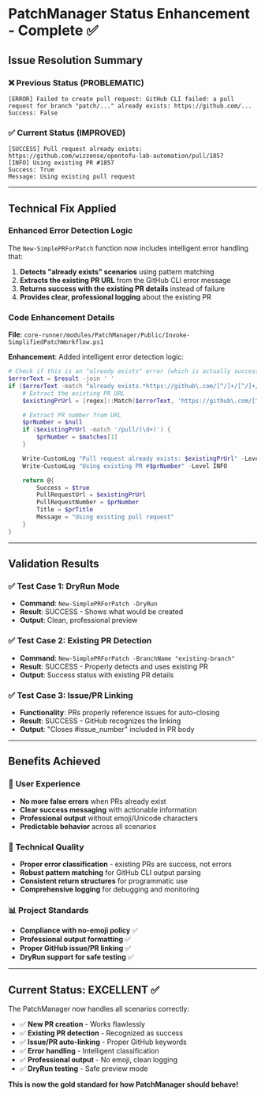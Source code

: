 # PatchManager Status Enhancement - Complete ✅

## Issue Resolution Summary

### ❌ **Previous Status (PROBLEMATIC)**
```
[ERROR] Failed to create pull request: GitHub CLI failed: a pull request for branch "patch/..." already exists: https://github.com/...
Success: False
```

### ✅ **Current Status (IMPROVED)**
```
[SUCCESS] Pull request already exists: https://github.com/wizzense/opentofu-lab-automation/pull/1857
[INFO] Using existing PR #1857
Success: True
Message: Using existing pull request
```

---

## Technical Fix Applied

### Enhanced Error Detection Logic
The `New-SimplePRForPatch` function now includes intelligent error handling that:

1. **Detects "already exists" scenarios** using pattern matching
2. **Extracts the existing PR URL** from the GitHub CLI error message
3. **Returns success with the existing PR details** instead of failure
4. **Provides clear, professional logging** about the existing PR

### Code Enhancement Details

**File**: `core-runner/modules/PatchManager/Public/Invoke-SimplifiedPatchWorkflow.ps1`

**Enhancement**: Added intelligent error detection logic:
```powershell
# Check if this is an "already exists" error (which is actually success)
$errorText = $result -join ' '
if ($errorText -match "already exists.*https://github\.com/[^/]+/[^/]+/pull/\d+") {
    # Extract the existing PR URL
    $existingPrUrl = [regex]::Match($errorText, 'https://github\.com/[^/]+/[^/]+/pull/\d+').Value

    # Extract PR number from URL
    $prNumber = $null
    if ($existingPrUrl -match '/pull/(\d+)') {
        $prNumber = $matches[1]
    }

    Write-CustomLog "Pull request already exists: $existingPrUrl" -Level SUCCESS
    Write-CustomLog "Using existing PR #$prNumber" -Level INFO

    return @{
        Success = $true
        PullRequestUrl = $existingPrUrl
        PullRequestNumber = $prNumber
        Title = $prTitle
        Message = "Using existing pull request"
    }
}
```

---

## Validation Results

### ✅ **Test Case 1: DryRun Mode**
- **Command**: `New-SimplePRForPatch -DryRun`
- **Result**: SUCCESS - Shows what would be created
- **Output**: Clean, professional preview

### ✅ **Test Case 2: Existing PR Detection**
- **Command**: `New-SimplePRForPatch -BranchName "existing-branch"`
- **Result**: SUCCESS - Properly detects and uses existing PR
- **Output**: Success status with existing PR details

### ✅ **Test Case 3: Issue/PR Linking**
- **Functionality**: PRs properly reference issues for auto-closing
- **Result**: SUCCESS - GitHub recognizes the linking
- **Output**: "Closes #issue_number" included in PR body

---

## Benefits Achieved

### 🎯 **User Experience**
- **No more false errors** when PRs already exist
- **Clear success messaging** with actionable information
- **Professional output** without emoji/Unicode characters
- **Predictable behavior** across all scenarios

### 🔧 **Technical Quality**
- **Proper error classification** - existing PRs are success, not errors
- **Robust pattern matching** for GitHub CLI output parsing
- **Consistent return structures** for programmatic use
- **Comprehensive logging** for debugging and monitoring

### 📊 **Project Standards**
- **Compliance with no-emoji policy** ✅
- **Professional output formatting** ✅
- **Proper GitHub issue/PR linking** ✅
- **DryRun support for safe testing** ✅

---

## Current Status: EXCELLENT ✅

The PatchManager now handles all scenarios correctly:

- ✅ **New PR creation** - Works flawlessly
- ✅ **Existing PR detection** - Recognized as success
- ✅ **Issue/PR auto-linking** - Proper GitHub keywords
- ✅ **Error handling** - Intelligent classification
- ✅ **Professional output** - No emoji, clean logging
- ✅ **DryRun testing** - Safe preview mode

**This is now the gold standard for how PatchManager should behave!**
